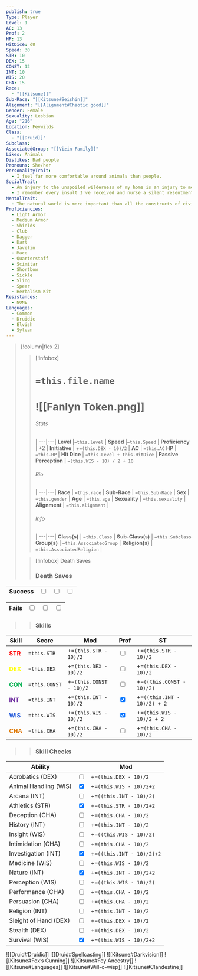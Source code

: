 ```yaml
---
publish: true
Type: Player
Level: 1
AC: 13
Prof: 2
HP: 13
HitDice: d8
Speed: 30
STR: 10
DEX: 15
CONST: 12
INT: 10
WIS: 20
CHA: 15
Race:
  - "[[Kitsune]]"
Sub-Race: "[[Kitsune#Seishin]]"
Alignment: "[[Alignment#Chaotic good]]"
Gender: Female
Sexuality: Lesbian
Age: "216"
Location: Feywilds
Class:
  - "[[Druid]]"
Subclass: 
AssociatedGroup: "[[Vizin Family]]"
Likes: Animals
Dislikes: Bad people
Pronouns: She/her
PersonalityTrait:
  - I feel far more comfortable around animals than people.
SocialTrait:
  - An injury to the unspoiled wilderness of my home is an injury to me.
  - I remember every insult I've received and nurse a silent resentment toward anyone who's ever wronged me.
MentalTrait:
  - The natural world is more important than all the constructs of civilization.
Proficiencies:
  - Light Armor
  - Medium Armor
  - Shields
  - Club
  - Dagger
  - Dart
  - Javelin
  - Mace
  - Quarterstaff
  - Scimitar
  - Shortbow
  - Sickle
  - Sling
  - Spear
  - Herbalism Kit
Resistances:
  - NONE
Languages:
  - Common
  - Druidic
  - Elvish
  - Sylvan
---
```

>[!column|flex 2]
>> [!infobox]
>> # `=this.file.name`
>> # ![[Fanlyn Token.png]]
>> ###### Stats
>>  |
>> ---|---|
>> **Level** |`=this.level` |
>>  **Speed** |`=this.Speed` |
>> **Proficiency** | +2 |
>> **Initiative** | +`=(this.DEX - 10)/2` |
>> **AC** | `=this.AC`
>> **HP** | `=this.HP` |
>> **Hit Dice** | `=this.Level + this.HitDice`  |
>> **Passive Perception** | `=(this.WIS - 10) / 2 + 10`
>>  
>> ###### Bio
>>   |
>> ---|---|
>> **Race** | `=this.race` |
>> **Sub-Race** | `=this.Sub-Race` |
>> **Sex** | `=this.gender` |
>> **Age** | `=this.age` |
>> **Sexuality** | `=this.sexuality` |
>> **Alignment** | `=this.alignment` |
>> ###### Info
>>   |
>> ---|---|
>> **Class(s)** | `=this.Class` |
>> **Sub-Class(s)** | `=this.Subclass`
>> **Group(s)** | `=this.AssociatedGroup` |
>> **Religion(s)** | `=this.AssociatedReligion` |
>
>> [!infobox] Death Saves
>> ### Death Saves
| Success | <input type="checkbox" >  | <input type="checkbox" > | <input type="checkbox" > | 
| ------- | --- | --------------------------------- | --------------------------------- |
>>
| Fails | <input type="checkbox" >  | <input type="checkbox" > | <input type="checkbox" > | 
| ----- | --- | --------------------------------- | --------------------------------- |
>>
>> ### Skills
| Skill | Score       | Mod                     | Prof                              | ST                                  |
| ----- | ----------- | ----------------------- | --------------------------------- | ----------------------------------- |
| <font color="#ff0000">**STR**</font>   | `=this.STR` | +`=(this.STR - 10)/2`   | <input type="checkbox" > | +`=(this.STR - 10)/2`               |
| <font color="#ffff00">**DEX**</font>   | `=this.DEX`  | +`=(this.DEX - 10)/2`   | <input type="checkbox" > | +`=(this.DEX - 10)/2`               |
| <font color="#00b050">**CON**</font>   | `=this.CONST` | +`=(this.CONST - 10)/2` | <input type="checkbox" >   | +`=((this.CONST - 10)/2)` |
| <font color="#7030a0">**INT**</font>   | `=this.INT`          | +`=(this.INT - 10)/2`   | <input type="checkbox" checked >   | +`=((this.INT - 10)/2) + 2`   |
| <font color="#245bdb">**WIS**</font>   | `=this.WIS`          | +`=(this.WIS - 10)/2`   | <input type="checkbox" checked >  | +`=(this.WIS - 10)/2 + 2`               |
| <font color="#de7802">**CHA**</font>   | `=this.CHA`          | +`=(this.CHA - 10)/2`   | <input type="checkbox" > | +`=(this.CHA - 10)/2`               |
>> ### Skill Checks
| Ability               |                                   | Mod |
| --------------------- | --------------------------------- | --- |
| Acrobatics (DEX)      | <input type="checkbox" > | +`=(this.DEX - 10)/2`   |
| Animal Handling (WIS) | <input type="checkbox" checked  > | +`=(this.WIS - 10)/2+2`  | 
| Arcana (INT)          | <input type="checkbox" > | +`=((this.INT - 10)/2)`  |
| Athletics (STR)       | <input type="checkbox" checked  > | +`=(this.STR - 10)/2+2`   |
| Deception (CHA)       | <input type="checkbox" > | +`=(this.CHA - 10)/2`  |
| History (INT)         | <input type="checkbox" > | +`=(this.INT - 10)/2`  |
| Insight (WIS)         | <input type="checkbox" >   | +`=((this.WIS - 10)/2)`  |
| Intimidation (CHA)    | <input type="checkbox" > | +`=(this.CHA - 10)/2`  |
| Investigation (INT)   | <input type="checkbox" checked >   | +`=((this.INT - 10)/2)+2`  |
| Medicine (WIS)        | <input type="checkbox" > | +`=(this.WIS - 10)/2`  |
| Nature (INT)          | <input type="checkbox" checked > | +`=(this.INT - 10)/2+2`  |
| Perception (WIS)      | <input type="checkbox" >   | +`=((this.WIS - 10)/2)`  |
| Performance (CHA)     | <input type="checkbox" > | +`=(this.CHA - 10)/2`  |
| Persuasion (CHA)      | <input type="checkbox" > | +`=(this.CHA - 10)/2`  |
| Religion (INT)        | <input type="checkbox" > | +`=(this.INT - 10)/2`  |
| Sleight of Hand (DEX) | <input type="checkbox" > | +`=(this.DEX - 10)/2`   |
| Stealth (DEX)         | <input type="checkbox" > | +`=(this.DEX - 10)/2`   |
| Survival (WIS)        | <input type="checkbox" checked > | +`=(this.WIS - 10)/2+2`  |

![[Druid#Druidic]]
![[Druid#Spellcasting]]
![[Kitsune#Darkvision]]
![[Kitsune#Fox’s Cunning]]
![[Kitsune#Fey Ancestry]]
![[Kitsune#Languages]]
![[Kitsune#Will-o-wisp]]
![[Kitsune#Clandestine]]
